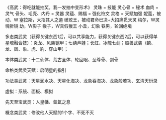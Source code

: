 《高武：得吃就能抽奖，我一发抽中变形术》
灵珠 = 技能
灵心骨 = 秘术
血肉 = 灵气
骨头、毛壳、内丹 = 灵器
灵蕴、赐福 = 强化符文
灵格 = 天赋加强
妮蔻，被动、W
塞拉斯，大招其人之道
破败王，被动君命已决+大招痛贯天灵
梅尔，W灵魂折镜
劫，W影子
猴子，W真假猴王
小丑，幻象
铁男，轮回绝境


多态类武灵（获得关键东西1后，可以共享能力，获得关键东西2后，可以获得单星魂融合技）：炎龙、风鹰铠甲；七葫芦娃；长虹、冰魄七剑；超兽武装（麟、龙、凤、象、虎、豹、穿山甲）；

本体类武灵：十二仙体、荒古圣体、轮回眼、至尊骨、剑骨

命格类武灵天赋：启明星的指引

功法类武灵：天星润水决、天星化海决、龙象吞海决、龙象般若功、玄清天衍录

虚拟：系统、面板、模拟

先天至宝武灵：人皇幡、氤氲之息

概念类武灵：修改他人天赋的1个字、不死不灭